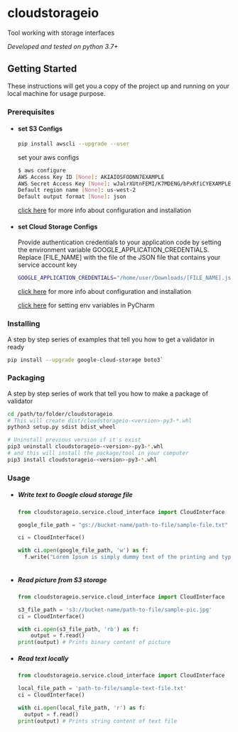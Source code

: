 # cloudstorageio
Tool working with storage interfaces

_Developed and tested on python 3.7+_

## Getting Started
These instructions will get you a copy of the project up and running on your local machine for usage purpose.

      
### Prerequisites
* #### set S3 Configs  
    ```bash 
    pip install awscli --upgrade --user 
    ```
    
    set your aws configs 
    ```bash
    $ aws configure
    AWS Access Key ID [None]: AKIAIOSFODNN7EXAMPLE
    AWS Secret Access Key [None]: wJalrXUtnFEMI/K7MDENG/bPxRfiCYEXAMPLEKEY
    Default region name [None]: us-west-2
    Default output format [None]: json
     ``` 
   [click here](https://boto3.amazonaws.com/v1/documentation/api/latest/guide/quickstart.html#installation) for more info about configuration and installation 

* #### set Cloud Storage Configs 
   Provide authentication credentials to your application code by setting the environment variable GOOGLE_APPLICATION_CREDENTIALS.
   Replace [FILE_NAME] with the file of the JSON file that contains your service account key
  
    ```bash 
   GOOGLE_APPLICATION_CREDENTIALS="/home/user/Downloads/[FILE_NAME].json" 
    ```
      
   [click here](https://cloud.google.com/storage/docs/reference/libraries) for more info about configuration and installation
   
   [click here](https://www.techcoil.com/blog/how-to-set-environment-variables-for-your-python-application-from-pycharm/) for setting env variables in PyCharm 


### Installing
A step by step series of examples that tell you how to get a validator in ready


```bash 
pip install --upgrade google-cloud-storage boto3`
```

### Packaging
A step by step series of work that tell you how to make a package of validator
     
 ```bash  
 cd /path/to/folder/cloudstorageio
 # This will create dist/cloudstorageio-<version>-py3-*.whl
 python3 setup.py sdist bdist_wheel
 ```
 ```bash
 # Uninstall previous version if it's exist
 pip3 uninstall cloudstorageio-<version>-py3-*.whl
 # and this will install the package/tool in your computer
 pip3 install cloudstorageio-<version>-py3-*.whl
 ```
 
### Usage 
 * ##### Write text to Google cloud storage file 
     ```python
   from cloudstorageio.service.cloud_interface import CloudInterface
    
   google_file_path = "gs://bucket-name/path-to-file/sample-file.txt"
     
   ci = CloudInterface()
    
   with ci.open(google_file_path, 'w') as f:
       f.write("Lorem Ipsum is simply dummy text of the printing and typesetting industry. ")
        
     ```
 * ##### Read picture from S3 storage 
    ```python
   from cloudstorageio.service.cloud_interface import CloudInterface

   s3_file_path = 's3://bucket-name/path-to-file/sample-pic.jpg'
   ci = CloudInterface()

   with ci.open(s3_file_path, 'rb') as f:
        output = f.read()
   print(output) # Prints binary content of picture 
    
    ```

 * ##### Read text locally 
     ```python
   from cloudstorageio.service.cloud_interface import CloudInterface
    
   local_file_path = 'path-to-file/sample-text-file.txt'
   ci = CloudInterface()
    
   with ci.open(local_file_path, 'r') as f:
       output = f.read()
   print(output) # Prints string content of text file 
        
    ```